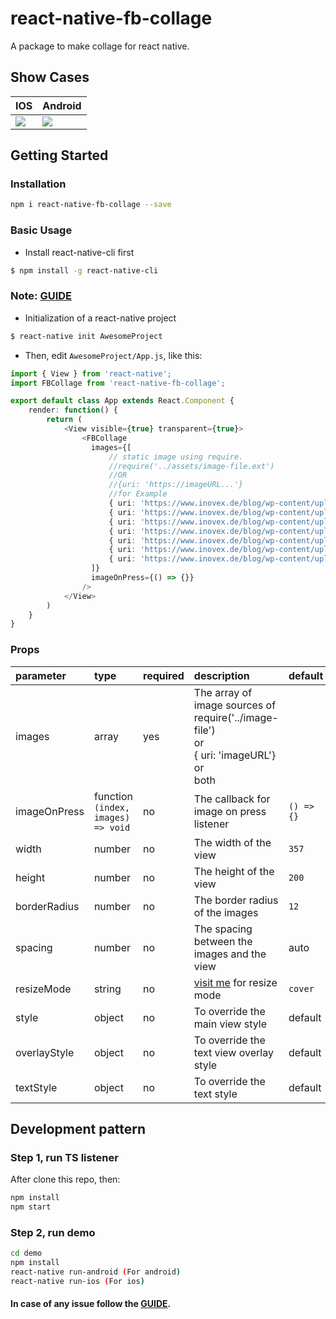 # react-native-fb-collage
A package to make collage for react native.

## Show Cases

| **IOS** | **Android** |
| :---------------------------------- | :------------------------------------ |
| ![](https://raw.githubusercontent.com/meharbhutta/react-native-fb-collage/master/demo/screenshot-ios.png) | ![](https://raw.githubusercontent.com/meharbhutta/react-native-fb-collage/master/demo/screenshot-android.png) |

## Getting Started

### Installation

```bash
npm i react-native-fb-collage --save
```

### Basic Usage

- Install react-native-cli first

```bash
$ npm install -g react-native-cli
```

### Note: [GUIDE](https://facebook.github.io/react-native/docs/getting-started)

- Initialization of a react-native project

```bash
$ react-native init AwesomeProject
```

- Then, edit `AwesomeProject/App.js`, like this:

```typescript
import { View } from 'react-native';
import FBCollage from 'react-native-fb-collage';

export default class App extends React.Component {
    render: function() {
        return (
            <View visible={true} transparent={true}>
                <FBCollage 
                  images={[
                      // static image using require.
                      //require('../assets/image-file.ext')
                      //OR
                      //{uri: 'https://imageURL...'}
                      //for Example
                      { uri: 'https://www.inovex.de/blog/wp-content/uploads/2018/03/react-native-800x450.png' },
                      { uri: 'https://www.inovex.de/blog/wp-content/uploads/2018/03/react-native-800x450.png' },
                      { uri: 'https://www.inovex.de/blog/wp-content/uploads/2018/03/react-native-800x450.png' },
                      { uri: 'https://www.inovex.de/blog/wp-content/uploads/2018/03/react-native-800x450.png' },
                      { uri: 'https://www.inovex.de/blog/wp-content/uploads/2018/03/react-native-800x450.png' },
                      { uri: 'https://www.inovex.de/blog/wp-content/uploads/2018/03/react-native-800x450.png' },
                      { uri: 'https://www.inovex.de/blog/wp-content/uploads/2018/03/react-native-800x450.png' }
                  ]}
                  imageOnPress={() => {}}
                />
            </View>
        )
    }
}
```

### Props

| parameter | type  | required | description | default |
| :--------------------- | :------------------------------------------------------------------------------------- | :------- | :----------------------------------------------------------------------------------------------------------------------------------------------------------------------------------------------------------------------------------- | :-------------------------------------------------------- |
| images | array | yes | The array of image sources of <br> require('../image-file') <br> or <br> { uri: 'imageURL'} <br> or <br> both    |  |
| imageOnPress | function<br>`(index, images) => void` | no | The callback for image on press listener | `() => {}` |
| width | number | no | The width of the view | `357` |
| height            | number                                                                                 | no       | The height of the view                                                                                                                                                                | `200`                                                     |
| borderRadius                  | number                                                                                 | no       | The border radius of the images                                                                                                                                                                                                                 | `12`                                                       |
| spacing        | number                                                  | no       | The spacing between the images and the view                                                                                                                                                                                                                 | auto                                                      |
| resizeMode          | string                                        | no       | [visit me](https://facebook.github.io/react-native/docs/image#resizemode) for resize mode                                                                                                                                                                                    | `cover`                                              |
| style         | object                                              | no       | To override the main view style                                                                                                                                                                                                      | default                                                |
| overlayStyle               | object                                              | no       | To override the text view overlay style                                                                                                                                                                                                              | default                                                |
| textStyle                 | object                | no         |       To override the text style                                                                                             | default      |
## Development pattern

### Step 1, run TS listener

After clone this repo, then:

```bash
npm install
npm start
```

### Step 2, run demo

```bash
cd demo
npm install
react-native run-android (For android)
react-native run-ios (For ios)
```

#### In case of any issue follow the [GUIDE](https://facebook.github.io/react-native/docs/getting-started).
